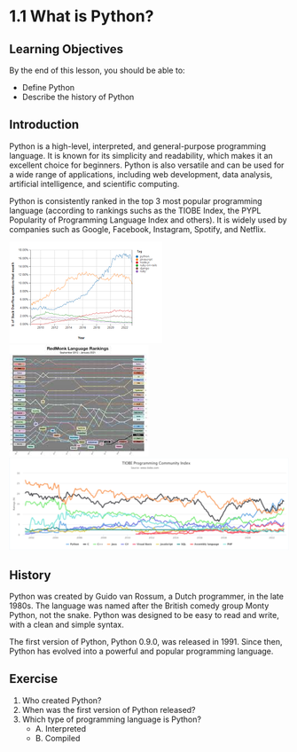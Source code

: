 # 1.1 What is Python?

## Learning Objectives

By the end of this lesson, you should be able to:

- Define Python
- Describe the history of Python

## Introduction

Python is a high-level, interpreted, and general-purpose programming language. It is known for its simplicity and readability, which makes it an excellent choice for beginners. Python is also versatile and can be used for a wide range of applications, including web development, data analysis, artificial intelligence, and scientific computing.

Python is consistently ranked in the top 3 most popular programming language (according to rankings suchs as the TIOBE Index, the PYPL Popularity of Programming Language Index and others). It is widely used by companies such as Google, Facebook, Instagram, Spotify, and Netflix.

![stackoverflow](./assets/stackoverflow-ranking.png) ![redmonk](./assets/redmonk-ranking.jpeg)
![tiobe](./assets/tiobe-index.png)

## History

Python was created by Guido van Rossum, a Dutch programmer, in the late 1980s. The language was named after the British comedy group Monty Python, not the snake. Python was designed to be easy to read and write, with a clean and simple syntax.

The first version of Python, Python 0.9.0, was released in 1991. Since then, Python has evolved into a powerful and popular programming language.

## Exercise

1. Who created Python?
2. When was the first version of Python released?
3. Which type of programming language is Python?
   - A. Interpreted
   - B. Compiled
